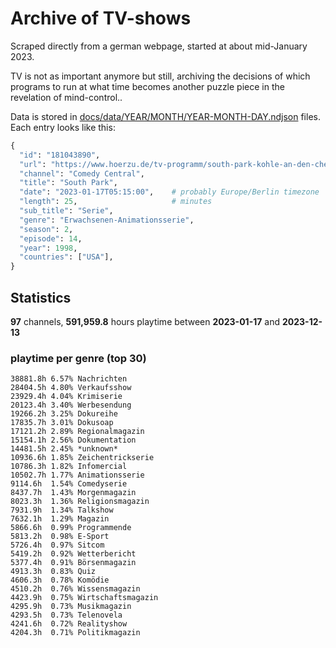 # Archive of TV-shows

Scraped directly from a german webpage, started at about mid-January 2023.

TV is not as important anymore but still, archiving the decisions of which programs to run at what time
becomes another puzzle piece in the revelation of mind-control.. 

Data is stored in [docs/data/YEAR/MONTH/YEAR-MONTH-DAY.ndjson](docs/data/) files. 
Each entry looks like this:

```python
{
  "id": "181043890", 
  "url": "https://www.hoerzu.de/tv-programm/south-park-kohle-an-den-chefkoch/bid_181043890/", 
  "channel": "Comedy Central", 
  "title": "South Park", 
  "date": "2023-01-17T05:15:00",    # probably Europe/Berlin timezone 
  "length": 25,                     # minutes 
  "sub_title": "Serie", 
  "genre": "Erwachsenen-Animationsserie", 
  "season": 2, 
  "episode": 14, 
  "year": 1998, 
  "countries": ["USA"],
}
```

## Statistics

**97** channels, **591,959.8** hours playtime between **2023-01-17** and **2023-12-13**


### playtime per genre (top 30)

    38881.8h 6.57% Nachrichten
    28404.5h 4.80% Verkaufsshow
    23929.4h 4.04% Krimiserie
    20123.4h 3.40% Werbesendung
    19266.2h 3.25% Dokureihe
    17835.7h 3.01% Dokusoap
    17121.2h 2.89% Regionalmagazin
    15154.1h 2.56% Dokumentation
    14481.5h 2.45% *unknown*
    10936.6h 1.85% Zeichentrickserie
    10786.3h 1.82% Infomercial
    10502.7h 1.77% Animationsserie
    9114.6h  1.54% Comedyserie
    8437.7h  1.43% Morgenmagazin
    8023.3h  1.36% Religionsmagazin
    7931.9h  1.34% Talkshow
    7632.1h  1.29% Magazin
    5866.6h  0.99% Programmende
    5813.2h  0.98% E-Sport
    5726.4h  0.97% Sitcom
    5419.2h  0.92% Wetterbericht
    5377.4h  0.91% Börsenmagazin
    4913.3h  0.83% Quiz
    4606.3h  0.78% Komödie
    4510.2h  0.76% Wissensmagazin
    4423.9h  0.75% Wirtschaftsmagazin
    4295.9h  0.73% Musikmagazin
    4293.5h  0.73% Telenovela
    4241.6h  0.72% Realityshow
    4204.3h  0.71% Politikmagazin
